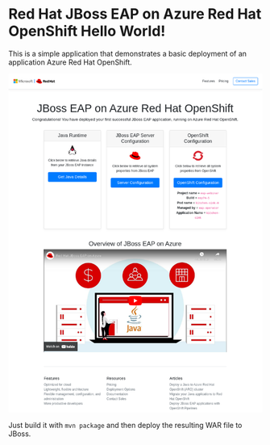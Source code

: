 # Red Hat JBoss EAP on Azure Red Hat OpenShift Hello World!

This is a simple application that demonstrates a basic deployment of an application Azure Red Hat OpenShift.

![Screenshot](src/main/webapp/assets/img/page.png)

Just build it with `mvn package` and then deploy the resulting WAR file to JBoss.
